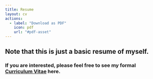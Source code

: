 ```yaml
---
title: Resume
layout: cv
actions:
  - label: "Download as PDF"
    icon: pdf
    url: "#pdf-asset"
---
```

## Note that this is just a basic resume of myself. 
### If you are interested, please feel free to see my formal [Curriculum Vitae](https://drive.google.com/open?id=1M4LLfZMe6dCpiM7jbDQm_0RwN8h7VZ9d) here.